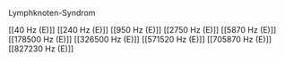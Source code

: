 Lymphknoten-Syndrom

[[40 Hz (E)]]
[[240 Hz (E)]]
[[950 Hz (E)]]
[[2750 Hz (E)]]
[[5870 Hz (E)]]
[[178500 Hz (E)]]
[[326500 Hz (E)]]
[[571520 Hz (E)]]
[[705870 Hz (E)]]
[[827230 Hz (E)]]